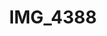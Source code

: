---
pid: '157'
layout: photos
title: IMG_4388
filename: IMG_4388.jpg
caption: 
previous_pid: '156'
next_pid: '158'
permalink: "/photos/157.html"
---